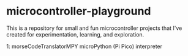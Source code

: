 # microcontroller-playground
 This is a repository for small and fun microcontroller projects that I've created for experimentation, learning, and exploration.
 
 1: morseCodeTranslatorMPY microPython (Pi Pico) interpreter
